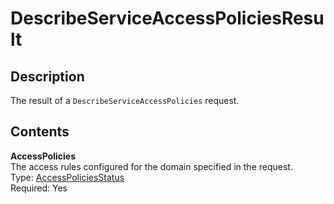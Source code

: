 # DescribeServiceAccessPoliciesResult<a name="API_DescribeServiceAccessPoliciesResult"></a>

## Description<a name="API_DescribeServiceAccessPoliciesResult_Description"></a>

The result of a `DescribeServiceAccessPolicies` request\.

## Contents<a name="API_DescribeServiceAccessPoliciesResult_Contents"></a>

 **AccessPolicies**   
The access rules configured for the domain specified in the request\.  
Type: [AccessPoliciesStatus](API_AccessPoliciesStatus.md)   
 Required: Yes 